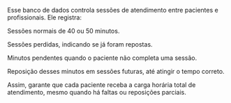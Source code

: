 Esse banco de dados controla sessões de atendimento entre pacientes e profissionais.
Ele registra:

Sessões normais de 40 ou 50 minutos.

Sessões perdidas, indicando se já foram repostas.

Minutos pendentes quando o paciente não completa uma sessão.

Reposição desses minutos em sessões futuras, até atingir o tempo correto.

Assim, garante que cada paciente receba a carga horária total de atendimento, mesmo quando há faltas ou reposições parciais.
